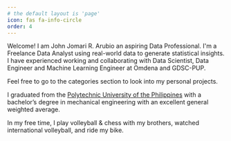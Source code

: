 ```yaml
---
# the default layout is 'page'
icon: fas fa-info-circle
order: 4
---
```


Welcome! I am John Jomari R. Arubio an aspiring Data Professional. I'm a Freelance Data Analyst using real-world data to generate statistical insights. I have experienced working and collaborating with Data Scientist, Data Engineer and Machine Learning Engineer at Omdena and GDSC-PUP.

Feel free to go to the categories section to look into my personal projects.

I graduated from the [Polytechnic University of the Philippines](https://www.pup.edu.ph/) with a bachelor’s degree in mechanical engineering with an excellent general weighted average.

In my free time, I play volleyball & chess with my brothers, watched international volleyball, and ride my bike. 


